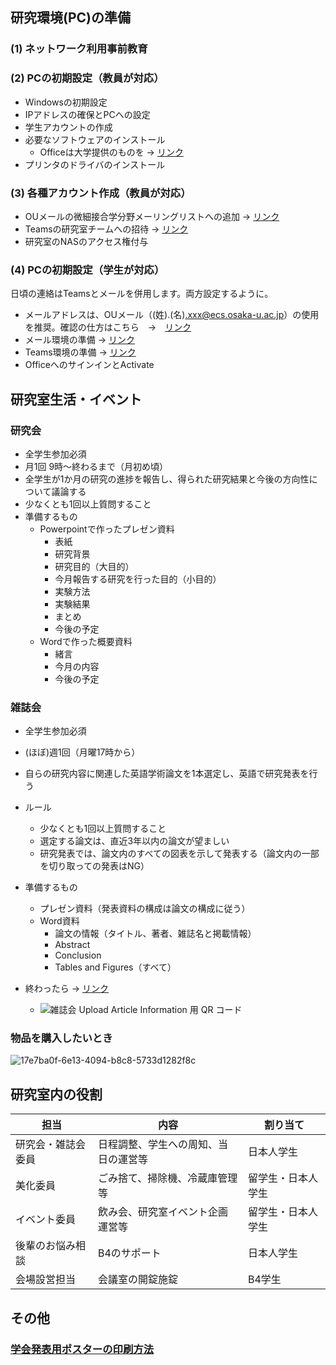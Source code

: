 ## 研究環境(PC)の準備
### (1) ネットワーク利用事前教育
### (2) PCの初期設定（教員が対応）
- Windowsの初期設定
- IPアドレスの確保とPCへの設定
- 学生アカウントの作成
- 必要なソフトウェアのインストール
  - Officeは大学提供のものを -> [リンク](https://my.osaka-u.ac.jp/admin/information/license)
- プリンタのドライバのインストール

### (3) 各種アカウント作成（教員が対応）
- OUメールの微細接合学分野メーリングリストへの追加 -> [リンク](https://icho2.sharepoint.com/sites/icho-portal/SitePages/%E3%83%A1%E3%83%BC%E3%83%AA%E3%83%B3%E3%82%B0%E3%83%AA%E3%82%B9%E3%83%88%E7%94%B3%E8%AB%8B.aspx)
- Teamsの研究室チームへの招待 -> [リンク](https://icho2.sharepoint.com/sites/icho-portal/SitePages/%E5%AD%A6%E7%94%9F%E3%82%92%E3%83%81%E3%83%BC%E3%83%A0%E3%81%AB%E5%8A%A0%E3%81%88%E3%82%8B.aspx)
- 研究室のNASのアクセス権付与

### (4) PCの初期設定（学生が対応）
日頃の連絡はTeamsとメールを併用します。両方設定するように。
- メールアドレスは、OUメール（(姓).(名).xxx@ecs.osaka-u.ac.jp）の使用を推奨。確認の仕方はこちら　→　[リンク](https://www.cmc.osaka-u.ac.jp/edu/mailalias.pdf)
- メール環境の準備 -> [リンク](https://www.cmc.osaka-u.ac.jp/edu/others/webmail.php/OUmail_setup.pdf)
- Teams環境の準備 -> [リンク](https://icho2.sharepoint.com/sites/icho-portal/SitePages/%E5%AD%A6%E7%94%9F%E3%82%92%E3%83%81%E3%83%BC%E3%83%A0%E3%81%AB%E5%8A%A0%E3%81%88%E3%82%8B.aspx)
- OfficeへのサインインとActivate


## 研究室生活・イベント
### 研究会
- 全学生参加必須
- 月1回 9時～終わるまで（月初め頃）
- 全学生が1か月の研究の進捗を報告し、得られた研究結果と今後の方向性について議論する
- 少なくとも1回以上質問すること
- 準備するもの
  - Powerpointで作ったプレゼン資料
    - 表紙
    - 研究背景
    - 研究目的（大目的）
    - 今月報告する研究を行った目的（小目的）
    - 実験方法
    - 実験結果
    - まとめ
    - 今後の予定
  - Wordで作った概要資料
    - 緒言
    - 今月の内容
    - 今後の予定
    
### 雑誌会
- 全学生参加必須
- (ほぼ)週1回（月曜17時から）

- 自らの研究内容に関連した英語学術論文を1本選定し、英語で研究発表を行う
- ルール
  - 少なくとも1回以上質問すること
  - 選定する論文は、直近3年以内の論文が望ましい
  - 研究発表では、論文内のすべての図表を示して発表する（論文内の一部を切り取っての発表はNG）
- 準備するもの
  - プレゼン資料（発表資料の構成は論文の構成に従う）
  - Word資料
    - 論文の情報（タイトル、著者、雑誌名と掲載情報）
    - Abstract
    - Conclusion
    - Tables and Figures（すべて）
- 終わったら -> [リンク](https://forms.office.com/Pages/ResponsePage.aspx?id=4I7Qo5BbM0-dFJYCO7eKYisUzAxordZApnJwu1dajehUMExYRUxIUUpSTEFIMVJMQTRPQ01CWUxNMiQlQCN0PWcu)
  -  ![雑誌会 Upload Article Information 用 QR コード](https://github.com/hirtatsu/ForStudents/assets/64639043/f27303ed-2aee-4b44-ac48-184647f6758a)



### 物品を購入したいとき
![17e7ba0f-6e13-4094-b8c8-5733d1282f8c](https://user-images.githubusercontent.com/64639043/230261152-4b36b8de-96fc-46f0-8588-94916da2b876.jpg)

## 研究室内の役割
| 担当 | 内容 | 割り当て |
|-----|-----|-----|
|研究会・雑誌会委員|日程調整、学生への周知、当日の運営等|日本人学生|
|美化委員|ごみ捨て、掃除機、冷蔵庫管理等|留学生・日本人学生|
|イベント委員|飲み会、研究室イベント企画運営等|留学生・日本人学生|
|後輩のお悩み相談|B4のサポート|日本人学生|
|会場設営担当|会議室の開錠施錠|B4学生|

## その他
### [学会発表用ポスターの印刷方法](./PosterPrint/README.md)
